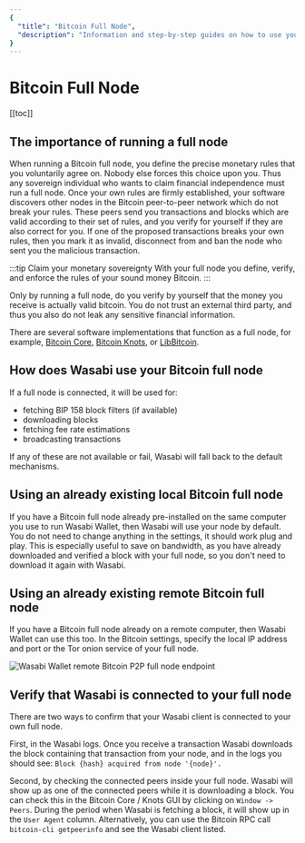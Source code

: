 ```yaml
---
{
  "title": "Bitcoin Full Node",
  "description": "Information and step-by-step guides on how to use your own Bitcoin Core full node together with Wasabi Wallet. This is the Wasabi documentation, an archive of knowledge about the open-source, non-custodial and privacy-focused Bitcoin wallet for desktop."
}
---
```


# Bitcoin Full Node

[[toc]]

## The importance of running a full node

When running a Bitcoin full node, you define the precise monetary rules that you voluntarily agree on.
Nobody else forces this choice upon you.
Thus any sovereign individual who wants to claim financial independence must run a full node.
Once your own rules are firmly established, your software discovers other nodes in the Bitcoin peer-to-peer network which do not break your rules.
These peers send you transactions and blocks which are valid according to their set of rules, and you verify for yourself if they are also correct for you.
If one of the proposed transactions breaks your own rules, then you mark it as invalid, disconnect from and ban the node who sent you the malicious transaction.

:::tip Claim your monetary sovereignty
With your full node you define, verify, and enforce the rules of your sound money Bitcoin.
:::

Only by running a full node, do you verify by yourself that the money you receive is actually valid bitcoin.
You do not trust an external third party, and thus you also do not leak any sensitive financial information.

There are several software implementations that function as a full node, for example, [Bitcoin Core](https://bitcoincore.org/), [Bitcoin Knots](https://bitcoinknots.org/), or [LibBitcoin](https://libbitcoin.info/).

## How does Wasabi use your Bitcoin full node

If a full node is connected, it will be used for:
- fetching BIP 158 block filters (if available)
- downloading blocks
- fetching fee rate estimations
- broadcasting transactions

If any of these are not available or fail, Wasabi will fall back to the default mechanisms.

## Using an already existing local Bitcoin full node

If you have a Bitcoin full node already pre-installed on the same computer you use to run Wasabi Wallet, then Wasabi will use your node by default.
You do not need to change anything in the settings, it should work plug and play.
This is especially useful to save on bandwidth, as you have already downloaded and verified a block with your full node, so you don't need to download it again with Wasabi.

## Using an already existing remote Bitcoin full node

If you have a Bitcoin full node already on a remote computer, then Wasabi Wallet can use this too.
In the Bitcoin settings, specify the local IP address and port or the Tor onion service of your full node.

![Wasabi Wallet remote Bitcoin P2P full node endpoint](/SettingsBitcoinCoreRemote.png "Wasabi Wallet remote Bitcoin P2P full node endpoint")

## Verify that Wasabi is connected to your full node

There are two ways to confirm that your Wasabi client is connected to your own full node.

First, in the Wasabi logs.
Once you receive a transaction Wasabi downloads the block containing that transaction from your node, and in the logs you should see:
`Block {hash} acquired from node '{node}'.`

Second, by checking the connected peers inside your full node.
Wasabi will show up as one of the connected peers while it is downloading a block.
You can check this in the Bitcoin Core / Knots GUI by clicking on `Window -> Peers`.
During the period when Wasabi is fetching a block, it will show up in the `User Agent` column.
Alternatively, you can use the Bitcoin RPC call `bitcoin-cli getpeerinfo` and see the Wasabi client listed.
